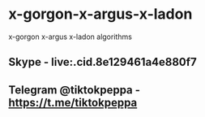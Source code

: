# x-gorgon-x-argus-x-ladon
x-gorgon x-argus x-ladon algorithms


## Skype - live:.cid.8e129461a4e880f7
## Telegram @tiktokpeppa - https://t.me/tiktokpeppa

